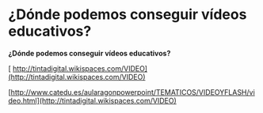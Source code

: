 # ¿Dónde podemos conseguir vídeos educativos?

**¿Dónde podemos conseguir vídeos educativos?**

[ http://tintadigital.wikispaces.com/VIDEO](http://tintadigital.wikispaces.com/VIDEO)

[http://www.catedu.es/aularagonpowerpoint/TEMATICOS/VIDEOYFLASH/video.html](http://tintadigital.wikispaces.com/VIDEO)

